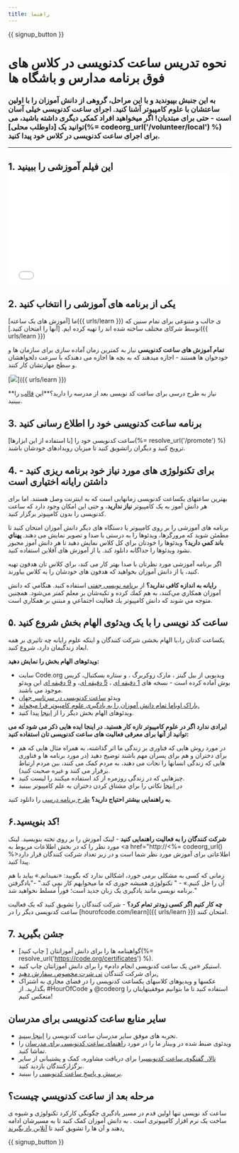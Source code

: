 ```yaml
---
title: راهنما
---
```


{{ signup_button }}

# نحوه تدریس ساعت کدنویسی در کلاس های فوق برنامه مدارس و باشگاه ها

### به این جنبش بپیوندید و با این مراحل، گروهی از دانش آموزان را با اولین ساعتشان با علوم کامپیوتر آشنا کنید. اجرای ساعت کدنویسی خیلی آسان است - حتی برای مبتدیان! اگر میخواهید افراد کمکی دیگری داشته باشید، می توانید یک [داوطلب محلی](%= codeorg_url('/volunteer/local') %) برای اجرای ساعت کدنویسی در کلاس خود پیدا کنید.

* * *

## 1. این فیلم آموزشی را ببینید <iframe width="500" height="255" src="//www.youtube.com/embed/SrnvvWDm73k" frameborder="0" allowfullscreen mark="crwd-mark"></iframe> 

## 2. یکی از برنامه های آموزشی را انتخاب کنید

ما [آموزش های یک ساعته]({{ urls/learn }}) ی جالب و متنوعی برای تمام سنین که توسط شرکای مختلف ساخته شده اند را تهیه کرده ایم. [آنها را امتحان کنید.]({{ urls/learn }})

**تمام آموزش های ساعت کدنویسی** نیاز به کمترین زمان آماده سازی برای سازمان ها و خودخوان ها هستند - اجازه میدهند که به بچه ها اجازه می دهندکه با سرعت دلخواهشان و سطح مهارتشان کار کنند. 

[![](/images/fit-700/tutorials.png)]({{ urls/learn }})

**نیاز به طرح درسی برای ساعت کد نویسی بعد از مدرسه را دارید؟**این [قالب](/files/AfterschoolEducatorLessonPlanOutline.docx) را ببینید.

## 3. برنامه ساعت کدنویسی خود را اطلاع رسانی کنید

ساعت کدنویسی خود را [با استفاده از این ابزارها](%= resolve_url('/promote') %) ترویج کنید و دیگران راتشویق کنید تا میزبان رویدادهای خودشان باشند.

## 4. برای تکنولوژی های مورد نیاز خود برنامه ریزی کنید - داشتن رایانه اختیاری است

بهترین ساعتهای یکساعت کدنویسی زمانهایی است که به اینترنت وصل هستند. اما برای هر دانش آموز به یک کامپیوتر **نیاز ندارید**، و حتی این امکان وجود دارد که ساعت کدنویسی را بدون کامپیوتر برگزار کنید.

برنامه های آموزشی را بر روی کامپیوتر یا دستگاه های دیگر دانش آموزان امتحان کنید تا مطمئن شوید که مرورگرها، ویدئوها را به درستی با صدا و تصویر نمایش می دهند. **پهناي باند كمي داريد؟** ويدئوها را خودتان براي كل كلاس نمايش دهيد تا هر دانش آموز مجبور نشود ويدئوها را جداگانه دانلود كند. یا از آموزش های آفلاین استفاده کنید.

اگر برنامه آموزشی مورد نظرتان با صدا بهتر کار می کند، براي كلاس تان هدفون تهيه كنيد، يا از دانش آموزان بخواهيد که هدفون های خودشان را به کلاس بياورند.

**رایانه به اندازه کافی ندارید؟** از [برنامه نویسی جفتی](https://www.youtube.com/watch?v=vgkahOzFH2Q) استفاده کنید. هنگامي كه دانش آموزان همكاري مي‌كنند، به هم كمك كرده و تكيه‌شان بر معلم كمتر مي‌شود. همچنين متوجه مي شوند كه دانش كامپيوتر يك فعاليت اجتماعي و مبتني بر همكاري است.

## ۵. ساعت کد نویسی را با یک ویدئوی الهام بخش شروع کنید

یکساعت کدتان را،با الهام بخشی شرکت کنندگان و اینکه علوم رایانه چه تاثیری بر همه ابعاد زندگیمان دارد، شروع کنید.

**ویدئوهای الهام بخش را نمایش دهید:**

- سایت Code.org ویدیویی از بیل گیتز ، مارک زوکربرگ ، و ستاره بسکتبال، کریس بوش آماده کرده است - نسخه های [1 دقیقه ای](https://www.youtube.com/watch?v=qYZF6oIZtfc) ، [5 دقیقه ای](https://www.youtube.com/watch?v=nKIu9yen5nc)، و [9 دقیقه ای](https://www.youtube.com/watch?v=dU1xS07N-FA) این ویدئو موجود می باشند.
- ویدئو [ساعت کدنویسی در سرتاسر جهان](https://www.youtube.com/watch?v=KsOIlDT145A)
- [باراک اوباما تمام دانش آموزان را به یادگیری علوم کامپیوتر فرا میخواند.](https://www.youtube.com/watch?v=6XvmhE1J9PY)
- ویدئوهای الهام بخش دیگر را از [اینجا](https://www.youtube.com/playlist?list=PLzdnOPI1iJNfpD8i4Sx7U0y2MccnrNZuP) پیدا کنید.

**ایرادی ندارد اگر در علوم کامپیوتر تازه کار هستید. در اینجا ایده هایی ذکر می شود که می توانید از آنها برای معرقی فعالیت های ساعت کدنویسی تان استفاده کنید:**

- در مورد روش هایی که فناوری بر زندگی ما اثر گذاشته، به همراه مثال هایی که هم برای دختران و هم برای پسران مهم باشند توضیح دهید (در مورد برنامه ها و فناوری هایی که زندگی انسانها را نجات می دهند، به مردم کمک می کنند، بین مردم ارتباط برقرار می کنند و غیره صحبت کنید).
- چیزهایی که در زندگی روزمره از کد استفاده میکنند را لیست کنید.
- در [اينجا](http://code.org/girls) نكاتي را براي مشتاق كردن دختران به علم كامپيوتر ببينيد

**به راهنمایی بیشتر احتیاج دارید؟** [طرح برنامه درسی](/files/AfterschoolEducatorLessonPlanOutline.docx) را دانلود کنید.

## ۶.کد بنویسید!

**شرکت کنندگان را به فعالیت راهنمایی کنید** - لینک آموزش را بر روی تخته بنویسید. لینک مورد نظر را که در بخش اطلاعات مربوط به <a href="http://<%= codeorg_url() %>اطلاعاتی برای آموزش مورد نظر شما</a> است و در زیر تعداد شرکت کنندگان قرار دارد پیدا کنید.

زمانی که کسی به مشکلی برمی خورد، اشکالی ندارد که بگویید: «نمیدانم.» بیاید با هم آن را حل کنیم.» - " تکنولوژی همیشه جوری که ما میخوایهم کار نمی کند." -"یادگرفتن برنامه نویسی مانند یادگیری یک زبان جدید است؛ فوراً مسلط نخواهید شد." 

**چه کار کنیم اگر کسی زودتر تمام کرد؟** - شرکت کنندگان را تشویق کنید که یک فعالیت ساعت کدنویسی دیگر را در [hourofcode.com/learn]({{ urls/learn }}) امتحان کنند.

## 7. جشن بگیرید

- گواهینامه ها را برای دانش آموزانتان [ چاپ کنید](%= resolve_url('https://code.org/certificates') %).
- استیکر «من یک ساعت کدنویسی انجام دادم» را برای دانش آموزانتان چاپ کنید.
- برای شرکت کنندگان [تی شرت مخصوص سفارش دهید.](http://blog.code.org/post/132608499493/hour-of-code-shirts-and-more)
- عکسها و ویدیوهای کلاسهای یکساعت کدنویسی را در فضای مجازی به اشتراک بگذارید. از #HourOfCode و @codeorg استفاده کنید تا ما بتوانیم موفقیتهایتان را منعکس کنیم!

## سایر منابع ساعت کدنویسی برای مدرسان

- تجربه های موفق سایر مدرسان ساعت کدنویسی را [اینجا ببینید](http://www.slideshare.net/TeachCode/hour-of-code-best-practices-for-successful-educators-51273466).
- ویدئوی ضبط شده در وبینار ما را در مورد [راهنمای ساعت کدنویسی برای مدرسان](https://youtu.be/EJeMeSW2-Mw) را تماشا کنید.
- [تالار گفتگوی ساعت کدنویسی](http://forum.code.org/c/plc/hour-of-code)را برای دریافت مشاوره، کمک و پشتیبانی از سایر برگزارکنندگان بازدید کنید.
- [پرسش و پاسخ ساعت کدنویسی](https://support.code.org/hc/en-us/categories/200147083-Hour-of-Code) را ببینید.

## مرحله بعد از ساعت كدنويسي چيست؟

ساعت کد نویسی تنها اولین قدم در مسیر یادگیری چگونگی کارکرد تکنولوژی و شیوه ی ساخت یک نرم افزار کامپیوتری است . به دانش آموزان کمک کنید تا به مسیرشان ادامه دهند و آن ها را تشویق کنید تا [آنلاین یاد بگیرند.](/beyond)

{{ signup_button }}